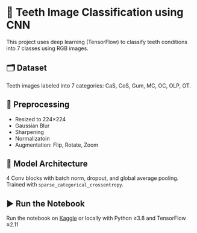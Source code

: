 # 🦷 Teeth Image Classification using CNN

This project uses deep learning (TensorFlow) to classify teeth conditions into 7 classes using RGB images.

## 🗂️ Dataset
Teeth images labeled into 7 categories: CaS, CoS, Gum, MC, OC, OLP, OT.

## 🧪 Preprocessing
- Resized to 224×224
- Gaussian Blur
- Sharpening
- Normalizatoin
- Augmentation: Flip, Rotate, Zoom

## 🧠 Model Architecture
4 Conv blocks with batch norm, dropout, and global average pooling. Trained with `sparse_categorical_crossentropy`.

## ▶️ Run the Notebook
Run the notebook on [Kaggle]() or locally with Python ≥3.8 and TensorFlow ≥2.11





   
